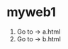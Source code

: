 <h1>myweb1</h1>
<ol>
  <li>
    Go to -> <a herf="a.html">a.html</a>
  </li>
  <li>
    Go to -> <a herf="b.html">b.html</a>
  </li>
</ol>

